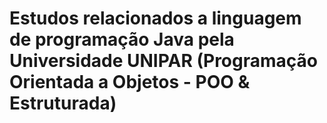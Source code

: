 # Estudos relacionados a linguagem de programação Java pela Universidade UNIPAR (Programação Orientada a Objetos - POO & Estruturada)
